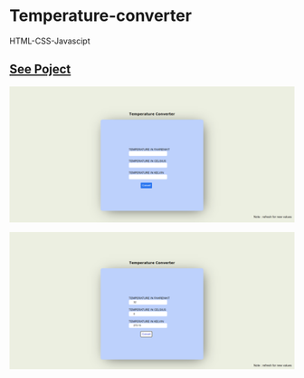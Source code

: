 # Temperature-converter
HTML-CSS-Javascipt

## [See Poject](https://pratikd2124.github.io/Temperature-converter/)

![Dashboard](https://raw.githubusercontent.com/pratikd2124/Temperature-converter/main/Temp_conv/static/tempconv_1.png)

<img src="https://raw.githubusercontent.com/pratikd2124/Temperature-converter/main/Temp_conv/static/tempconv_2.png"/>
